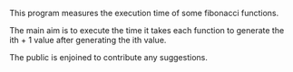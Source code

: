 This program measures the execution time of some fibonacci functions.

The main aim is to execute the time it takes each function to generate the ith + 1 value after generating the ith value.

The public is enjoined to contribute any suggestions.